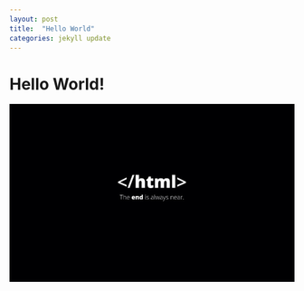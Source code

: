 ```yaml
---
layout: post
title:  "Hello World"
categories: jekyll update
---
```


# Hello World!
![HTML](/images/html.jpg "HTML")